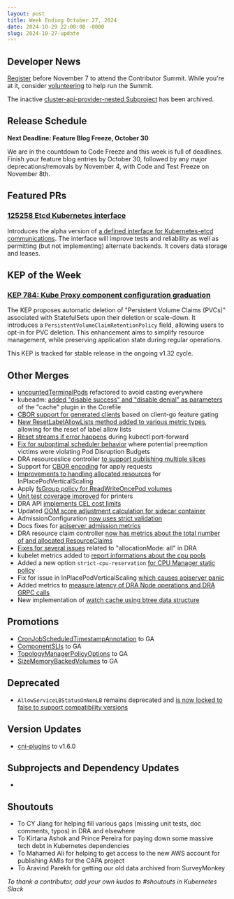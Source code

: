```yaml
---
layout: post
title: Week Ending October 27, 2024
date: 2024-10-29 22:00:00 -0000
slug: 2024-10-27-update
---
```


## Developer News

[Register](https://www.kubernetes.dev/events/2024/kcsna/registration/) before November 7 to attend the Contributor Summit.  While you're at it, consider [volunteering](https://docs.google.com/spreadsheets/d/1oTPG3raG9xK8DPuicC3b8cBEAqRIyPnVroDQaTu40SI/edit?usp=sharing) to help run the Summit.

The inactive [cluster-api-provider-nested Subproject](https://github.com/kubernetes/org/issues/5194) has been archived.

## Release Schedule

**Next Deadline: Feature Blog Freeze, October 30**

We are in the countdown to Code Freeze and this week is full of deadlines.  Finish your feature blog entries by October 30, followed by any major deprecations/removals by November 4, with Code and Test Freeze on November 8th.

## Featured PRs

### [125258 Etcd Kubernetes interface](https://github.com/kubernetes/kubernetes/pull/125258)

Introduces the alpha version of [a defined interface for Kubernetes-etcd communications](https://docs.google.com/document/d/1-nIpoW87qqQ9FxINOzXPkhu7CD_FWW1piYqHZDr39nU/edit).  The interface will improve tests and reliability as well as permitting (but not implementing) alternate backends. It covers data storage and leases.

## KEP of the Week

### [KEP 784: Kube Proxy component configuration graduation](https://github.com/kubernetes/enhancements/tree/master/keps/sig-network/784-kube-proxy-component-config)

The KEP proposes automatic deletion of "Persistent Volume Claims (PVCs)" associated with StatefulSets upon their deletion or scale-down. It introduces a `PersistentVolumeClaimRetentionPolicy` field, allowing users to opt-in for PVC deletion. This enhancement aims to simplify resource management, while preserving application state during regular operations.

This KEP is tracked for stable release in the ongoing v1.32 cycle.


## Other Merges

* [uncountedTerminalPods](https://github.com/kubernetes/kubernetes/pull/128400) refactored to avoid casting everywhere
* kubeadm: [added "disable success" and "disable denial" as parameters](https://github.com/kubernetes/kubernetes/pull/128359) of the "cache" plugin in the Corefile
* [CBOR support for generated clients](https://github.com/kubernetes/kubernetes/pull/128323) based on client-go feature gating
* [New ResetLabelAllowLists method added to various metric types](https://github.com/kubernetes/kubernetes/pull/128321), allowing for the reset of label allow lists
* [Reset streams if error happens](https://github.com/kubernetes/kubernetes/pull/128318) during kubectl port-forward 
* [Fix for suboptimal scheduler behavior](https://github.com/kubernetes/kubernetes/pull/128307) where potential preemption victims were violating Pod Disruption Budgets
* DRA resourceslice controller [to support publishing multiple slices](https://github.com/kubernetes/kubernetes/pull/128275)
* Support for [CBOR encoding](https://github.com/kubernetes/kubernetes/pull/128273) for apply requests
* [Improvements to handling allocated resources](https://github.com/kubernetes/kubernetes/pull/128269) for InPlacePodVerticalScaling
* Apply [fsGroup policy for ReadWriteOncePod volumes](https://github.com/kubernetes/kubernetes/pull/128244)
* [Unit test coverage improved](https://github.com/kubernetes/kubernetes/pull/128214) for printers
* DRA API [implements CEL cost limits](https://github.com/kubernetes/kubernetes/pull/128101)
* Updated [OOM score adjustment calculation for sidecar container](https://github.com/kubernetes/kubernetes/pull/128029)
* AdmissionConfiguration [now uses strict validation](https://github.com/kubernetes/kubernetes/pull/128013)
* Docs fixes for [apiserver admission metrics](https://github.com/kubernetes/kubernetes/pull/127898)
* DRA resource claim controller [now has metrics about the total number of and allocated ResourceClaims](https://github.com/kubernetes/kubernetes/pull/127661)
* [Fixes for several issues](https://github.com/kubernetes/kubernetes/pull/127565) related to "allocationMode: all" in DRA
* kubelet metrics added to [report informations about the cpu pools](https://github.com/kubernetes/kubernetes/pull/127506)
* Added a new option `strict-cpu-reservation` [for CPU Manager static policy](https://github.com/kubernetes/kubernetes/pull/127483)
* Fix for issue in InPlacePodVerticalScaling [which causes apiserver panic](https://github.com/kubernetes/kubernetes/pull/127291)
* Added metrics to [measure latency of DRA Node operations and DRA GRPC calls](https://github.com/kubernetes/kubernetes/pull/127146)
* New implementation of [watch cache using btree data structure](https://github.com/kubernetes/kubernetes/pull/126754)

## Promotions

* [CronJobScheduledTimestampAnnotation](https://github.com/kubernetes/kubernetes/pull/128336) to GA
* [ComponentSLIs](https://github.com/kubernetes/kubernetes/pull/128317) to GA
* [TopologyManagerPolicyOptions](https://github.com/kubernetes/kubernetes/pull/128124) to GA
* [SizeMemoryBackedVolumes](https://github.com/kubernetes/kubernetes/pull/126981) to GA

## Deprecated

* `AllowServiceLBStatusOnNonLB` remains deprecated and [is now locked to false to support compatibility versions](https://github.com/kubernetes/kubernetes/pull/128139)

## Version Updates

* [cni-plugins](https://github.com/kubernetes/kubernetes/pull/128091) to v1.6.0

## Subprojects and Dependency Updates

*

## Shoutouts

* To CY Jiang for helping fill various gaps (missing unit tests, doc comments, typos) in DRA and elsewhere
* To Kirtana Ashok and Prince Pereira for paying down some massive tech debt in Kubernetes dependencies
* To Mahamed Ali for helping to get access to the new AWS account for publishing AMIs for the CAPA project
* To Aravind Parekh for getting our old data archived from SurveyMonkey

*To thank a contributor, add your own kudos to #shoutouts in Kubernetes Slack*
